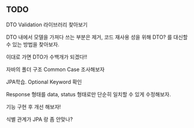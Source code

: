 ## TODO
DTO Validation 라이브러리 찾아보기 

DTO 내에서 모델을 가져다 쓰는 부분은 제거, 코드 재사용 성을 위해 DTO? 를 대신할 수 있는 방법을 찾아보자.

이대로 가면 DTO가 수백개가 되겠다!!

자바의 폴더 구조 Common Case 조사해보자

JPA학습. 
Optional Keyword 확인 

Response 형태를 data, status 형태로만 단순히 일치할 수 있게 수정해보자.

기능 구현 후 개선 해보자!

식별 관계가 JPA 랑 좀 안맞나?